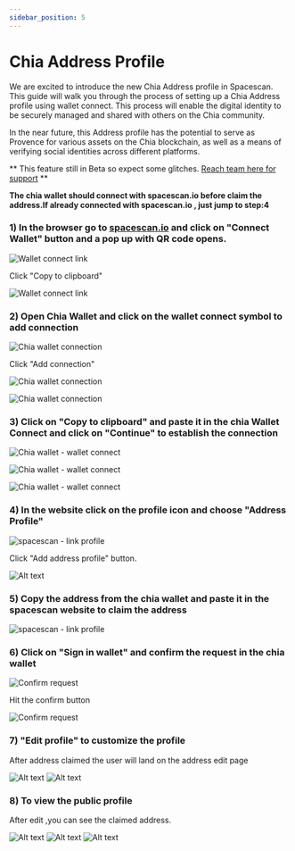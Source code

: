 ```yaml
---
sidebar_position: 5
---
```


# Chia Address Profile

We are excited to introduce the new Chia Address profile in Spacescan. This guide will walk you through the process of setting up a Chia Address profile using wallet connect. This process will enable the digital identity to be securely managed and shared with others on the Chia community. 

In the near future, this Address profile has the potential to serve as Provence for various assets on the Chia blockchain, as well as a means of verifying social identities across different platforms.

** This feature still in Beta so expect some glitches. [Reach team here for support](https://www.spacescan.io/contact-us) **

**The chia wallet should connect with spacescan.io before claim the address.If already connected with spacescan.io , just jump to step:4**

### 1) In the browser go to [**spacescan.io**](https://www.spacescan.io/) and click on "Connect Wallet" button and a pop up with QR code opens.

![Wallet connect link](address_claim_4.png)

Click "Copy to clipboard"

![Wallet connect link](address_claim_5.png)

### 2)  Open Chia Wallet and click on the wallet connect symbol to add connection

![Chia wallet connection](address_claim_1.png)

Click "Add connection"

![Chia wallet connection](address_claim_2.png)


![Chia wallet connection](address_claim_3.png)



### 3) Click on "Copy to clipboard" and paste it in the chia Wallet Connect and click on "Continue" to establish the connection

![Chia wallet - wallet connect ](address_claim_6.png)

![Chia wallet - wallet connect ](address_claim_7.png)

![Chia wallet - wallet connect ](address_claim_8.png)

### 4) In the website click on the profile icon and choose "Address Profile"

![spacescan - link profile](address_claim_9.png)

Click "Add address profile" button.

![Alt text](address_claim_10.1.png)


### 5) Copy the address from the chia wallet and paste it in the spacescan website to claim the address

![spacescan - link profile](address_claim_10.png)

### 6) Click on "Sign in wallet" and confirm the request in the chia wallet

![Confirm request](address_claim_12.png)

Hit the confirm button 

![Confirm request](address_claim_13.png)


### 7)  "Edit profile" to customize the profile
After address claimed the user will land on the address edit page

![Alt text](address_claim_14.PNG)
![Alt text](address_claim_14.0.PNG)

### 8) To view the public profile
After edit ,you can see the claimed address.

![Alt text](address_claim_15.PNG)
![Alt text](address_claim_16.PNG)
![Alt text](address_claim_17.PNG)
